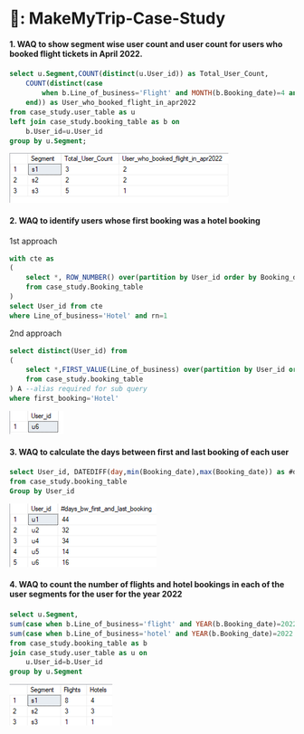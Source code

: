 # 🛫: MakeMyTrip-Case-Study

#### 1. WAQ to show segment wise user count and user count for users who booked flight tickets in April 2022.

```sql
select u.Segment,COUNT(distinct(u.User_id)) as Total_User_Count,
	COUNT(distinct(case
		when b.Line_of_business='Flight' and MONTH(b.Booking_date)=4 and YEAR(b.Booking_date)=2022 then b.User_id
	end)) as User_who_booked_flight_in_apr2022
from case_study.user_table as u
left join case_study.booking_table as b on
	b.User_id=u.User_id
group by u.Segment;
```

![image](https://github.com/IshaBhardwaj15/MakeMyTrip-Case-Study/blob/main/ss/Screenshot%20(63).png)

#### 2. WAQ to identify users whose first booking was a hotel booking

1st approach

```sql
with cte as
(
	select *, ROW_NUMBER() over(partition by User_id order by Booking_date asc) as rn
	from case_study.Booking_table
)
select User_id from cte
where Line_of_business='Hotel' and rn=1
```

2nd approach

```sql
select distinct(User_id) from
(
	select *,FIRST_VALUE(Line_of_business) over(partition by User_id order by Booking_date asc) as first_booking
	from case_study.booking_table
) A --alias required for sub query
where first_booking='Hotel'
```

![image](https://github.com/IshaBhardwaj15/MakeMyTrip-Case-Study/blob/main/ss/Screenshot%20(64).png)

#### 3. WAQ to calculate the days between first and last booking of each user

```sql
select User_id, DATEDIFF(day,min(Booking_date),max(Booking_date)) as #days_bw_first_and_last_booking
from case_study.booking_table
Group by User_id
```

![image](https://github.com/IshaBhardwaj15/MakeMyTrip-Case-Study/blob/main/ss/Screenshot%20(65).png)

#### 4. WAQ to count the number of flights and hotel bookings in each of the user segments for the user for the year 2022

```sql
select u.Segment,
sum(case when b.Line_of_business='flight' and YEAR(b.Booking_date)=2022 then 1 else 0 end) as Flights,
sum(case when b.Line_of_business='hotel' and YEAR(b.Booking_date)=2022 then 1 else 0 end) as Hotels
from case_study.booking_table as b
join case_study.user_table as u on
	u.User_id=b.User_id
group by u.Segment
```

![image](https://github.com/IshaBhardwaj15/MakeMyTrip-Case-Study/blob/main/ss/Screenshot%20(66).png)
